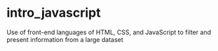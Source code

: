 # intro_javascript
Use of front-end languages of HTML, CSS, and JavaScript to filter and present information from a large dataset
